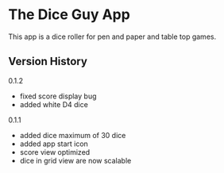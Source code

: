 The Dice Guy App
=================================

This app is a dice roller for pen and paper and table top games.


Version History
--------------

0.1.2
- fixed score display bug
- added white D4 dice

0.1.1
- added dice maximum of 30 dice
- added app start icon
- score view optimized
- dice in grid view are now scalable



